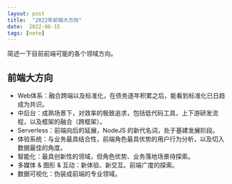 ```yaml
---
layout: post
title:  "2022年前端大方向"
date:  2022-06-15
tags: [note]
---
```


简述一下目前前端可能的各个领域方向。

## 前端大方向

* Web体系：融合跨端以及标准化，在债务逐年积累之后，能看到标准化已日趋成为共识。
* 中后台：成熟场景下，对效率的极致追求，包括低代码工具，上下游研发流程，以及框架的融合（跨框架）。
* Serverless：前端向后的延展，NodeJS 的新代名词，处于基建发展阶段。
* 体验系统：与业务最具结合性，前端角色最具优势的用户行为分析，以及切入数据最佳的角度。
* 智能化：最具创新性的领域，但角色优势、业务落地场景待探索。
* 多媒体 & 图形 & 互动：新体验、新交互。前端广度的探索。
* 数据可视化：伪装成前端的专业领域。